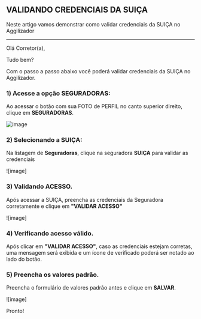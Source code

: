 ## VALIDANDO CREDENCIAIS DA SUIÇA
Neste artigo vamos demonstrar como validar credenciais da SUIÇA no Aggilizador

---

Olá Corretor(a),

Tudo bem?

Com o passo a passo abaixo você poderá validar credenciais da SUIÇA no Aggilizador.

### 1) Acesse a opção SEGURADORAS:

Ao acessar o botão com sua FOTO de PERFIL no canto superior direito, clique em **SEGURADORAS**.

![image](https://conversu-partner-assets.s3.sa-east-1.amazonaws.com/agger/wiki/seguradoras/validando-credenciais/c220eb72-5169-48ab-b4df-330f11a099aa.png)

### 2) Selecionando a SUIÇA:

Na listagem de **Seguradoras**, clique na seguradora **SUIÇA** para validar as credenciais

![image]

### 3) Validando ACESSO.

Após acessar a SUIÇA, preencha as credenciais da Seguradora corretamente e clique em **"VALIDAR ACESSO"**

![image]

### 4) Verificando acesso válido.

Após clicar em **"VALIDAR ACESSO"**, caso as credenciais estejam corretas, uma mensagem será exibida e um ícone de verificado poderá ser notado ao lado do botão.

### 5) Preencha os valores padrão.

Preencha o formulário de valores padrão antes e clique em **SALVAR**.

![image]

Pronto!
